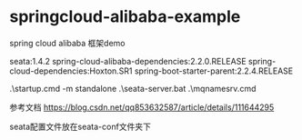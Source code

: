 # springcloud-alibaba-example
spring cloud alibaba 框架demo

seata:1.4.2
spring-cloud-alibaba-dependencies:2.2.0.RELEASE
spring-cloud-dependencies:Hoxton.SR1
spring-boot-starter-parent:2.2.4.RELEASE

.\startup.cmd -m standalone
.\seata-server.bat 
.\mqnamesrv.cmd



参考文档
https://blog.csdn.net/qq853632587/article/details/111644295

seata配置文件放在seata-conf文件夹下
